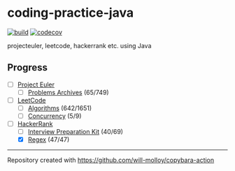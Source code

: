 # coding-practice-java

[![build](https://github.com/will-molloy/coding-practice-java/workflows/build/badge.svg?branch=main&event=push)](https://github.com/will-molloy/coding-practice-java/actions?query=workflow%3Abuild)
[![codecov](https://codecov.io/gh/will-molloy/coding-practice-java/branch/main/graph/badge.svg)](https://codecov.io/gh/will-molloy/coding-practice-java)

projecteuler, leetcode, hackerrank etc. using Java

## Progress
- [ ] [Project Euler](https://projecteuler.net/profile/will-molloy.png)
  - [ ] [Problems Archives](project-euler/src/main/java/com/willmolloy/projecteuler/problems) (65/749)
- [ ] [LeetCode](https://leetcode.com/will-molloy/)
  - [ ] [Algorithms](leetcode/src/main/java/com/willmolloy/leetcode/problemset/algorithms) (642/1651)
  - [ ] [Concurrency](leetcode/src/main/java/com/willmolloy/leetcode/problemset/concurrency) (5/9)
- [ ] [HackerRank](https://www.hackerrank.com/will_molloy)
  - [ ] [Interview Preparation Kit](hackerrank/src/main/java/com/willmolloy/hackerrank/interviewpreparationkit) (40/69)
  - [x] [Regex](hackerrank/src/main/java/com/willmolloy/hackerrank/regex) (47/47)

___

Repository created with https://github.com/will-molloy/copybara-action
